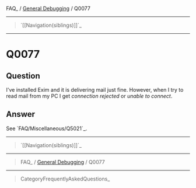 FAQ\_ / [General Debugging](FAQ/General_Debugging) / Q0077

* * * * *

> \`[[Navigation(siblings)]]\`\_

* * * * *

Q0077
=====

Question
--------

I've installed Exim and it is delivering mail just fine. However, when I
try to read mail from my PC I get *connection rejected* or *unable to
connect*.

Answer
------

See \`FAQ/Miscellaneous/Q5021\`\_.

* * * * *

> \`[[Navigation(siblings)]]\`\_

* * * * *

> FAQ\_ / [General Debugging](FAQ/General_Debugging) / Q0077

* * * * *

> CategoryFrequentlyAskedQuestions\_
